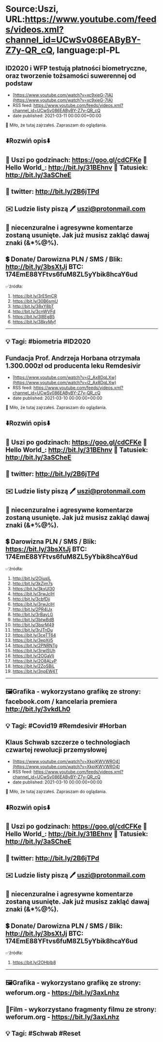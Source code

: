 # Source:Uszi, URL:https://www.youtube.com/feeds/videos.xml?channel_id=UCwSv086EAByBY-Z7y-QR_cQ, language:pl-PL

## ID2020 i WFP testują płatności biometryczne, oraz tworzenie tożsamości suwerennej od podstaw
 - [https://www.youtube.com/watch?v=xc9xieG-7IA](https://www.youtube.com/watch?v=xc9xieG-7IA)
 - RSS feed: https://www.youtube.com/feeds/videos.xml?channel_id=UCwSv086EAByBY-Z7y-QR_cQ
 - date published: 2021-03-11 00:00:00+00:00

🤪 Miło, że tutaj zajrzałeś.  Zapraszam do oglądania.

⬇️Rozwiń opis⬇️
------------------------------------------------------------
👀 Uszi po godzinach: https://goo.gl/cdCFKe
👀 Hello World_: http://bit.ly/31BEhnv
👀 Tatusiek: http://bit.ly/3aSCheE
------------------------------------------------------------
👀 twitter: http://bit.ly/2B6jTPd
------------------------------------------------------------
✉️ Ludzie listy piszą 
🖊️ uszi@protonmail.com
------------------------------------------------------------
👺 niecenzuralne i agresywne komentarze zostaną usunięte.  Jak już musisz zakląć dawaj znaki (&*%@%).
------------------------------------------------------------
💲 Donate/ Darowizna
PLN / SMS / Blik: http://bit.ly/3bsXtJj
BTC: 174EmE88YFtvs6fuM8ZL5yYbik8hcaY6ud
-------------------------------------------------------------
✅źródła:
1. https://bit.ly/3rE5mCR
2. https://bit.ly/30B6smU
3. http://bit.ly/38xY8bT
4. http://bit.ly/3cnWVFd
5. https://bit.ly/3l8EgB5
6. https://bit.ly/38kyMyf
-------------------------------------------------------------
💡 Tagi: #biometria #ID2020
--------------------------------------------------------------

## Fundacja Prof. Andrzeja Horbana otrzymała 1.300.000zł od producenta leku Remdesivir
 - [https://www.youtube.com/watch?v=i2_Ax8DqLXw](https://www.youtube.com/watch?v=i2_Ax8DqLXw)
 - RSS feed: https://www.youtube.com/feeds/videos.xml?channel_id=UCwSv086EAByBY-Z7y-QR_cQ
 - date published: 2021-03-10 00:00:00+00:00

🤪 Miło, że tutaj zajrzałeś.  Zapraszam do oglądania.

⬇️Rozwiń opis⬇️
------------------------------------------------------------
👀 Uszi po godzinach: https://goo.gl/cdCFKe
👀 Hello World_: http://bit.ly/31BEhnv
👀 Tatusiek: http://bit.ly/3aSCheE
------------------------------------------------------------
👀 twitter: http://bit.ly/2B6jTPd
------------------------------------------------------------
✉️ Ludzie listy piszą 
🖊️ uszi@protonmail.com
------------------------------------------------------------
👺 niecenzuralne i agresywne komentarze zostaną usunięte.  Jak już musisz zakląć dawaj znaki (&*%@%).
------------------------------------------------------------
💲 Darowizna
PLN / SMS / Blik: https://bit.ly/3bsXtJj
BTC: 174EmE88YFtvs6fuM8ZL5yYbik8hcaY6ud
---------------------------------------------------------------
✅źródła:
1. http://bit.ly/2OiusIL
2. http://bit.ly/3kZjm7s
3. https://bit.ly/3kxUl30
4. https://bit.ly/3rwJclH
5. http://bit.ly/3cbfDji
6. https://bit.ly/3rwJclH
7. http://bit.ly/2PR4lJx
8. http://bit.ly/3rBavLG
9. http://bit.ly/3btwBdB
10. http://bit.ly/3bsrM49
11. http://bit.ly/3rJTnDu
12. https://bit.ly/3ceTT64
13. https://bit.ly/3epXil5
14. https://bit.ly/2PNRNTg
15. https://bit.ly/3rwISUh
16. https://bit.ly/2OGaVlj
17. https://bit.ly/2O8ALyP
18. https://bit.ly/2ZoSBiL
19. https://bit.ly/3npEW4T
-------------------------------------------------------------
🖼Grafika - wykorzystano grafikę ze strony: 
facebook.com / kancelaria premiera
http://bit.ly/3vkdLh0
-------------------------------------------------------------
💡 Tagi: #Covid19 #Remdesivir #Horban
--------------------------------------------------------------

## Klaus Schwab szczerze o technologiach czwartej rewolucji przemysłowej
 - [https://www.youtube.com/watch?v=XkpjKWVWRO4](https://www.youtube.com/watch?v=XkpjKWVWRO4)
 - RSS feed: https://www.youtube.com/feeds/videos.xml?channel_id=UCwSv086EAByBY-Z7y-QR_cQ
 - date published: 2021-03-10 00:00:00+00:00

🤪 Miło, że tutaj zajrzałeś.  Zapraszam do oglądania.

⬇️Rozwiń opis⬇️
------------------------------------------------------------
👀 Uszi po godzinach: https://goo.gl/cdCFKe
👀 Hello World_: http://bit.ly/31BEhnv
👀 Tatusiek: http://bit.ly/3aSCheE
------------------------------------------------------------
👀 twitter: http://bit.ly/2B6jTPd
------------------------------------------------------------
✉️ Ludzie listy piszą 
🖊️ uszi@protonmail.com
------------------------------------------------------------
👺 niecenzuralne i agresywne komentarze zostaną usunięte.  Jak już musisz zakląć dawaj znaki (&*%@%).
------------------------------------------------------------
💲 Donate/ Darowizna
PLN / SMS / Blik: http://bit.ly/3bsXtJj
BTC: 174EmE88YFtvs6fuM8ZL5yYbik8hcaY6ud
-------------------------------------------------------------
✅źródła:
1. https://bit.ly/2OHblb8
-------------------------------------------------------------
🖼Grafika - wykorzystano grafikę ze strony: 
weforum.org - https://bit.ly/3axLnhz
-------------------------------------------------------------
🎥Film - wykorzystano fragmenty filmu ze strony: 
weforum.org - https://bit.ly/3axLnhz
-------------------------------------------------------------
💡 Tagi: #Schwab #Reset
--------------------------------------------------------------

